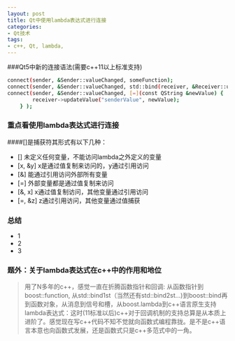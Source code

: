 ```yaml
---
layout: post
title: Qt中使用lambda表达式进行连接
categories:
- Qt技术
tags:
- c++, Qt, lambda, 
---
```



###Qt5中新的连接语法(需要c++11以上标准支持)
```sh
connect(sender, &Sender::valueChanged, someFunction);
connect(sender, &Sender::valueChanged, std::bind(receiver, &Receiver::updateValue, "senderValue", std::placeholder::_1) );
connect(sender, &Sender::valueChanged, [=](const QString &newValue) {
        receiver->updateValue("senderValue", newValue);
    } );
```
### 重点看使用lambda表达式进行连接
####[]是捕获符其形式有以下几种：
- []               未定义任何变量，不能访问lambda之外定义的变量
- [x, &y]       x是通过值复制来访问的，y通过引用访问
- [&]             能通过引用访问外部所有变量
- [=]              外部变量都是通过值复制来访问
- [&, x]          x通过值复制访问，其他变量通过引用访问
- [=, &z]       z通过引用访问，其他变量通过值捕获

### 总结
- 1 
- 2
- 3 

### 题外：关于lambda表达式在c++中的作用和地位
> 用了N多年的c++，感觉一直在折腾函数指针和回调:
从函数指针到boost::function, 从std::bind1st（当然还有std::bind2st...)到boost::bind再到函数对象，从消息到信号和槽，从boost.lambda到c++语言原生支持lambda表达式：这时(11标准以后)c++对于回调机制的支持总算是从本质上进阶了。感觉现在写c++代码不知不觉就向函数式编程靠拢。是不是c++语言本意也向函数式发展，还是函数式只是c++多范式中的一角。
 